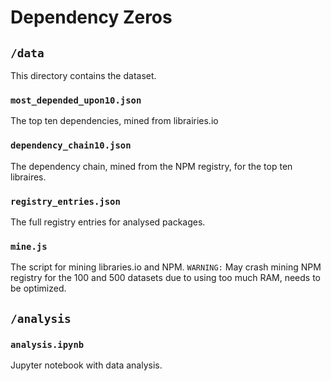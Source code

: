 # Dependency Zeros

## `/data`

This directory contains the dataset.


### `most_depended_upon10.json`

The top ten dependencies, mined from librairies.io

### `dependency_chain10.json`

The dependency chain, mined from the NPM registry, for the top ten libraires.

### `registry_entries.json`

The full registry entries for analysed packages.

### `mine.js`

The script for mining libraries.io and NPM. `WARNING:` May crash mining NPM registry for the 100 and 500 datasets due to using too much RAM, needs to be optimized.

## `/analysis`

### `analysis.ipynb`

Jupyter notebook with data analysis.